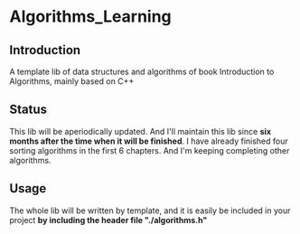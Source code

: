 # Algorithms_Learning
## Introduction
A template lib of data structures and algorithms of book Introduction to Algorithms, mainly based on C++

## Status
This lib will be aperiodically updated. And I'll maintain this lib since **six months after the time when it will be finished**.
I have already finished four sorting algorithms in the first 6 chapters. And I'm keeping completing other algorithms.

## Usage
The whole lib will be written by template, and it is easily be included in your project **by including the header file "./algorithms.h"**
